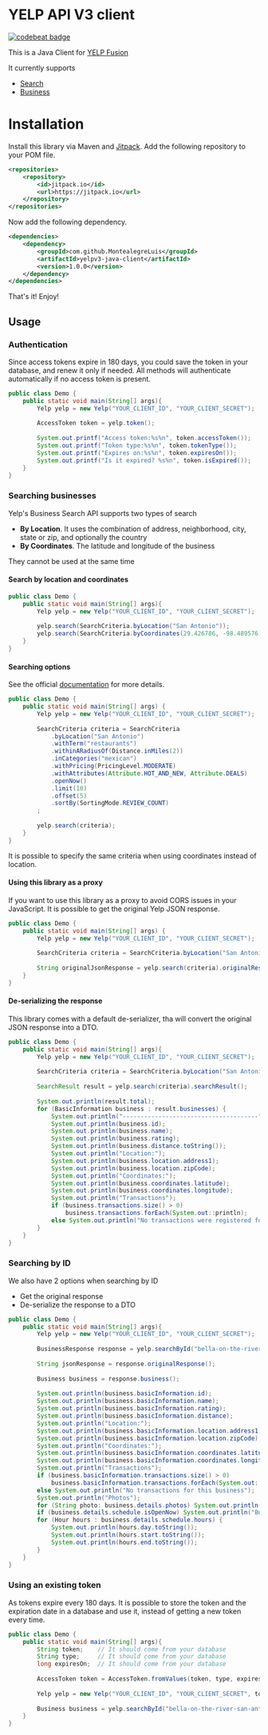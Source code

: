 # YELP API V3 client

[![codebeat badge](https://codebeat.co/badges/6af99e8b-adb4-4f26-9fa8-e586aa7986e6)](https://codebeat.co/projects/github-com-montealegreluis-yelpv3-java-client-master)

This is a Java Client for [YELP Fusion](https://www.yelp.com/developers/documentation/v3)

It currently supports

* [Search](https://www.yelp.com/developers/documentation/v3/business_search)
* [Business](https://www.yelp.com/developers/documentation/v3/business)

# Installation

Install this library via Maven and [Jitpack](https://jitpack.io/). Add 
the following repository to your POM file.

```xml
<repositories>
    <repository>
        <id>jitpack.io</id>
        <url>https://jitpack.io</url>
    </repository>
</repositories>
```

Now add the following dependency.

```xml
<dependencies>
    <dependency>
        <groupId>com.github.MontealegreLuis</groupId>
        <artifactId>yelpv3-java-client</artifactId>
        <version>1.0.0</version>
    </dependency>
</dependencies>
```

That's it! Enjoy!

## Usage

### Authentication

Since access tokens expire in 180 days, you could save the token in your database,
and renew it only if needed. All methods will authenticate automatically if no 
access token is present.

```java
public class Demo {
    public static void main(String[] args){
        Yelp yelp = new Yelp("YOUR_CLIENT_ID", "YOUR_CLIENT_SECRET");
        
        AccessToken token = yelp.token();
        
        System.out.printf("Access token:%s%n", token.accessToken());
        System.out.printf("Token type:%s%n", token.tokenType());
        System.out.printf("Expires on:%s%n", token.expiresOn());
        System.out.printf("Is it expired? %s%n", token.isExpired());
    }
}
```

### Searching businesses

Yelp's Business Search API supports two types of search

* **By Location**. It uses the combination of address, neighborhood, city, state or zip, 
  and optionally the country
* **By Coordinates**. The latitude and longitude of the business

They cannot be used at the same time

#### Search by location and coordinates

```java
public class Demo {
    public static void main(String[] args){
        Yelp yelp = new Yelp("YOUR_CLIENT_ID", "YOUR_CLIENT_SECRET");
        
        yelp.search(SearchCriteria.byLocation("San Antonio"));
        yelp.search(SearchCriteria.byCoordinates(29.426786, -98.489576));
    }
}
```

#### Searching options

See the official 
[documentation](https://www.yelp.com/developers/documentation/v3/business_search) for more details. 

```java
public class Demo {
    public static void main(String[] args) {
        Yelp yelp = new Yelp("YOUR_CLIENT_ID", "YOUR_CLIENT_SECRET");
        
        SearchCriteria criteria = SearchCriteria
            .byLocation("San Antonio")
            .withTerm("restaurants")
            .withinARadiusOf(Distance.inMiles(2))
            .inCategories("mexican")
            .withPricing(PricingLevel.MODERATE)
            .withAttributes(Attribute.HOT_AND_NEW, Attribute.DEALS)
            .openNow()
            .limit(10)
            .offset(5)
            .sortBy(SortingMode.REVIEW_COUNT)
        ;
        
        yelp.search(criteria);
    }
}
```

It is possible to specify the same criteria when using coordinates instead of location.

#### Using this library as a proxy

If you want to use this library as a proxy to avoid CORS issues in your JavaScript. It is possible 
to get the original Yelp JSON response.

```java
public class Demo {
    public static void main(String[] args) {
        Yelp yelp = new Yelp("YOUR_CLIENT_ID", "YOUR_CLIENT_SECRET");
        
        SearchCriteria criteria = SearchCriteria.byLocation("San Antonio");
        
        String originalJsonResponse = yelp.search(criteria).originalResponse();
    }
}
```

#### De-serializing the response

This library comes with a default de-serializer, tha will convert the original JSON response into a
DTO.

```java
public class Demo {
    public static void main(String[] args){
        Yelp yelp = new Yelp("YOUR_CLIENT_ID", "YOUR_CLIENT_SECRET");
                
        SearchCriteria criteria = SearchCriteria.byLocation("San Antonio");
        
        SearchResult result = yelp.search(criteria).searchResult();
        
        System.out.println(result.total);
        for (BasicInformation business : result.businesses) {
            System.out.println("--------------------------------------");
            System.out.println(business.id);
            System.out.println(business.name);
            System.out.println(business.rating);
            System.out.println(business.distance.toString());
            System.out.println("Location:");
            System.out.println(business.location.address1);
            System.out.println(business.location.zipCode);
            System.out.println("Coordinates:");
            System.out.println(business.coordinates.latitude);
            System.out.println(business.coordinates.longitude);
            System.out.println("Transactions");
            if (business.transactions.size() > 0)
                business.transactions.forEach(System.out::println);
            else System.out.println("No transactions were registered for this business");
        }
    }
}
```

### Searching by ID

We also have 2 options when searching by ID

* Get the original response
* De-serialize the response to a DTO

```java
public class Demo {
    public static void main(String[] args){
        Yelp yelp = new Yelp("YOUR_CLIENT_ID", "YOUR_CLIENT_SECRET");
        
        BusinessResponse response = yelp.searchById("bella-on-the-river-san-antonio");
        
        String jsonResponse = response.originalResponse();
        
        Business business = response.business();
       
        System.out.println(business.basicInformation.id);
        System.out.println(business.basicInformation.name);
        System.out.println(business.basicInformation.rating);
        System.out.println(business.basicInformation.distance);
        System.out.println("Location:");
        System.out.println(business.basicInformation.location.address1);
        System.out.println(business.basicInformation.location.zipCode);
        System.out.println("Coordinates:");
        System.out.println(business.basicInformation.coordinates.latitude);
        System.out.println(business.basicInformation.coordinates.longitude);
        System.out.println("Transactions");
        if (business.basicInformation.transactions.size() > 0)
            business.basicInformation.transactions.forEach(System.out::println);
        else System.out.println("No transactions for this business");
        System.out.println("Photos");
        for (String photo: business.details.photos) System.out.println(photo);
        if (business.details.schedule.isOpenNow) System.out.println("Business is open now!");
        for (Hour hours : business.details.schedule.hours) {
            System.out.println(hours.day.toString());
            System.out.println(hours.start.toString());
            System.out.println(hours.end.toString());
        }
    }
}
```

### Using an existing token

As tokens expire every 180 days. It is possible to store the token and the expiration date
in a database and use it, instead of getting a new token every time.

```java
public class Demo {
    public static void main(String[] args){
        String token;    // It should come from your database
        String type;     // It should come from your database
        long expiresOn;  // It should come from your database
        
        AccessToken token = AccessToken.fromValues(token, type, expiresOn);
        
        Yelp yelp = new Yelp("YOUR_CLIENT_ID", "YOUR_CLIENT_SECRET", token);
        
        Business business = yelp.searchById("bella-on-the-river-san-antonio");
    }
}
```
